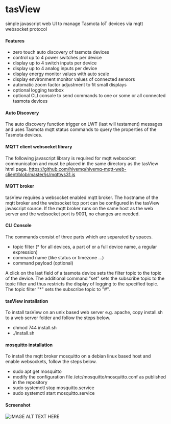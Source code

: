 # tasView
simple javascript web UI to manage Tasmota IoT devices via mqtt websocket protocol
#### Features
* zero touch auto discovery of tasmota devices
* control up to 4 power switches per device
* display up to 4 switch inputs per device
* display up to 4 analog inputs per device
* display energy monitor values with auto scale
* display environment monitor values of connected sensors
* automatic zoom factor adjustment to fit small displays
* optional logging textbox
* optional CLI console to send commands to one or some or all connected tasmota devices
#### Auto Discovery
The auto discovery function trigger on LWT (last will testament) messages and uses Tasmota mqtt status commands to query the properties of the Tasmota devices.
#### MQTT client websocket library
The following javascript library is required for mqtt websocket communication and must be placed in the same directory as the tasView html page.
https://github.com/hivemq/hivemq-mqtt-web-client/blob/master/js/mqttws31.js
#### MQTT broker
tasView requires a websocket enabled mqtt broker. The hostname of the mqtt broker and the websocket tcp port can be configured in the tasView javascript source. If the mqtt broker runs on the same host as the web server and the websocket port is 9001, no changes are needed.
#### CLI Console
The commands consist of three parts which are separated by spaces.
* topic filter (* for all devices, a part of or a full device name, a regular expression)
* command name (like status or timezone ...)
* command payload (optional)

A click on the last field of a tasmota device sets the filter topic to the topic of the device. The additional command "set" sets the subscribe topic to the topic filter and thus restricts the display of logging to the specified topic. The topic filter "*" sets the subscribe topic to "#".
#### tasView installation
To install tasView on an unix based web server e.g. apache, copy install.sh to a web server folder and follow the steps below.
* chmod 744 install.sh
* ./install.sh
#### mosquitto installation
To install the mqtt broker mosquitto on a debian linux based host and enable websockets, follow the steps below.
* sudo apt get mosquitto
* modify the configuration file /etc/mosquitto/mosquitto.conf as published in the repository
* sudo systemctl stop mosquitto.service
* sudo systemctl start mosquitto.service
#### Screenshot
![IMAGE ALT TEXT HERE](https://www.dorstel.de/github/tasView.png?)
